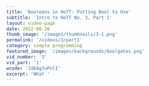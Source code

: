 ```yaml
---
title: 'Booleans in HoTT: Putting Bool to Use'
subtitle: 'Intro to HoTT No. 3, Part 1'
layout: video-page
date: 2022-06-30
thumb_image: '/images/thumbnails/3-1.png'
permalink: '/videos/3/part1'
category: simple programming
featured_image: '/images/backgrounds/boolgates.png'
vid_number: '3'
vid_part: '1'
wcode: '2d6Ag7uPnlI'
excerpt: 'What '
---
```




